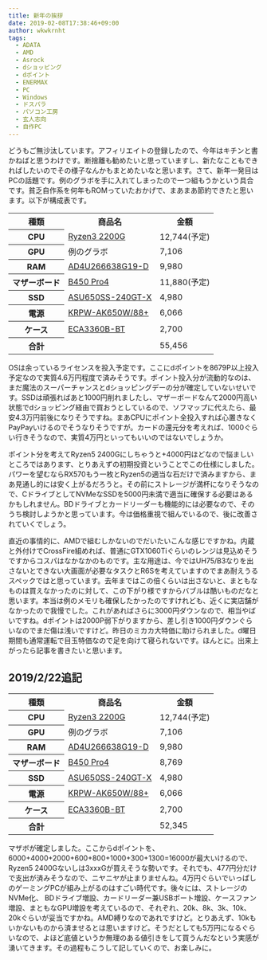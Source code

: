 ```yaml
---
title: 新年の挨拶
date: 2019-02-08T17:38:46+09:00
author: wkwkrnht
tags:
  - ADATA
  - AMD
  - Asrock
  - dショッピング
  - dポイント
  - ENERMAX
  - PC
  - Windows
  - ドスパラ
  - パソコン工房
  - 玄人志向
  - 自作PC
---
```

どうもご無沙汰しています。アフィリエイトの登録したので、今年はキチンと書かねばと思うわけです。断捨離も勧めたいと思っていますし、新たなこともできればしたいのでその様子なんかもまとめたいなと思います。さて、新年一発目はPCの話題です。例のグラボを手に入れてしまったので一つ組もうかという具合です。貧乏自作系を何年もROMっていたおかげで、まあまあ節約できたと思います。以下が構成表です。

<table>
  <tr>
    <th>
      種類
    </th>
    <th>
      商品名
    </th>
    <th>
      金額
    </th>
  </tr>
  <tr>
    <th>
      CPU
    </th>
    <td>
      <a href="https://www.dospara.co.jp/5shopping/detail_parts.php?bg=1&br=10&sbr=1299&ic=451545&ft=Ryzen3+2200G&lf=2" title="Ryzen3 2200G" target="_blank" rel="noopener">Ryzen3 2200G</a>
    </td>
    <td>
      12,744(予定)
    </td>
  </tr>
  <tr>
    <th>
      GPU
    </th>
    <td>
      例のグラボ
    </td>
    <td>
      7,106
    </td>
  </tr>
  <tr>
    <th>
      RAM
    </th>
    <td>
      <a href="https://www.dospara.co.jp/5shopping/detail_parts.php?bg=1&br=12&sbr=1017&ic=457266&ft=AD4U266638G19-D&lf=2" title="AD4U266638G19-D" target="_blank" rel="noopener">AD4U266638G19-D</a>
    </td>
    <td>
      9,980
    </td>
  </tr>
  <tr>
    <th>
      マザーボード
    </th>
    <td>
      <a href="https://www.dospara.co.jp/5shopping/detail_parts.php?bg=1&br=21&sbr=1297&ic=453935&ft=B450+Pro4&lf=2" title="B450 Pro4" target="_blank" rel="noopener">B450 Pro4</a>
    </td>
    <td>
      11,880(予定)
    </td>
  </tr>
  <tr>
    <th>
      SSD
    </th>
    <td>
      <a href="https://www.dospara.co.jp/5shopping/detail_parts.php?bg=1&br=115&sbr=1155&ic=456872&ft=ASU650SS-240GT-R&lf=2" title="ASU650SS-240GT-X" target="_blank" rel="noopener">ASU650SS-240GT-X</a>
    </td>
    <td>
      4,980
    </td>
  </tr>
  <tr>
    <th>
      電源
    </th>
    <td>
      <a href="KRPW-AK650W/88+" title="KRPW-AK650W/88+" target="_blank" rel="noopener">KRPW-AK650W/88+</a>
    </td>
    <td>
      6,066
    </td>
  </tr>
  <tr>
    <th>
      ケース
    </th>
    <td>
      <a href="https://www.dospara.co.jp/5shopping/detail_parts.php?bg=1&br=72&sbr=79&ic=385119&lf=2" title="ECA3360B-BT" target="_blank" rel="noopener">ECA3360B-BT</a>
    </td>
    <td>
      2,700
    </td>
  </tr>
  <tr>
    <th>
      合計
    </th>
    <td>
    </td>
    <td>
      55,456
    </td>
  </tr>
</table>

OSは余っているライセンスを投入予定です。ここにdポイントを8679P以上投入予定なので実質4.6万円程度で済みそうです。ポイント投入分が流動的なのは、まだ魔法のスーパーチャンスとdショッピングデーの分が確定していないせいです。SSDは頑張ればあと1000円削れましたし、マザーボードなんて2000円高い状態でdショッピング経由で買おうとしているので、ソフマップに代えたら、最安4.3万円前後になりそうですね。まあCPUにポイント全投入すれば心置きなくPayPayいけるのでそうなりそうですが。カードの還元分を考えれば、1000ぐらい行きそうなので、実質4万円といってもいいのではないでしょうか。

ポイント分を考えてRyzen5 2400Gにしちゃうと+4000円ほどなので悩ましいところではあります、とりあえずの初期投資ということでこの仕様にしました。パワーを望むならRX570もう一枚とRyzen5の適当な石だけで済みますから、まあ見通し的には安く上がるだろうと。その前にストレージが満杯になりそうなので、CドライブとしてNVMeなSSDを5000円未満で適当に確保する必要はあるかもしれません。BDドライブとカードリーダーも機能的には必要なので、そのうち検討しようかと思っています。今は価格重視で組んでいるので、後に改善されていくでしょう。

直近の事情的に、AMDで組むしかないのでだいたいこんな感じですかね。内蔵と外付けでCrossFire組めれば、普通にGTX1060Tiぐらいのレンジは見込めそうですからコスパはなかなかのものです。主な用途は、今ではUH75/B3なりを出さないとできない大画面が必要なタスクとR6Sを考えていますのでまあ耐えうるスペックではと思っています。去年まではこの倍くらいは出さないと、まともなものは買えなかったのに対して、この下がり様ですからバブルは酷いものだなと思います。本当は例のメモリも確保したかったのですけれども、近くに実店舗がなかったので我慢でした。これがあればさらに3000円ダウンなので、相当やばいですね。dポイントは2000P弱下がりますから、差し引き1000円ダウンぐらいなのでまだ傷は浅いですけど。昨日のミカカ大特価に助けられました。d曜日期間も通常運転で目玉特価なので足を向けて寝られないです。ほんとに。出来上がったら記事を書きたいと思います。

## 2019/2/22追記

<table>
  <tr>
    <th>
      種類
    </th>
    <th>
      商品名
    </th>
    <th>
      金額
    </th>
  </tr>
  <tr>
    <th>
      CPU
    </th>
    <td>
      <a href="https://www.dospara.co.jp/5shopping/detail_parts.php?bg=1&br=10&sbr=1299&ic=451545&ft=Ryzen3+2200G&lf=2" title="Ryzen3 2200G" target="_blank" rel="noopener">Ryzen3 2200G</a>
    </td>
    <td>
      12,744(予定)
    </td>
  </tr>
  <tr>
    <th>
      GPU
    </th>
    <td>
      例のグラボ
    </td>
    <td>
      7,106
    </td>
  </tr>
  <tr>
    <th>
      RAM
    </th>
    <td>
      <a href="https://www.dospara.co.jp/5shopping/detail_parts.php?bg=1&br=12&sbr=1017&ic=457266&ft=AD4U266638G19-D&lf=2" title="AD4U266638G19-D" target="_blank" rel="noopener">AD4U266638G19-D</a>
    </td>
    <td>
      9,980
    </td>
  </tr>
  <tr>
    <th>
      マザーボード
    </th>
    <td>
      <a href="https://www.dospara.co.jp/5shopping/detail_parts.php?bg=1&br=21&sbr=1297&ic=453935&ft=B450+Pro4&lf=2" title="B450 Pro4" target="_blank" rel="noopener">B450 Pro4</a>
    </td>
    <td>
      8,769
    </td>
  </tr>
  <tr>
    <th>
      SSD
    </th>
    <td>
      <a href="https://www.dospara.co.jp/5shopping/detail_parts.php?bg=1&br=115&sbr=1155&ic=456872&ft=ASU650SS-240GT-R&lf=2" title="ASU650SS-240GT-X" target="_blank" rel="noopener">ASU650SS-240GT-X</a>
    </td>
    <td>
      4,980
    </td>
  </tr>
  <tr>
    <th>
      電源
    </th>
    <td>
      <a href="KRPW-AK650W/88+" title="KRPW-AK650W/88+" target="_blank" rel="noopener">KRPW-AK650W/88+</a>
    </td>
    <td>
      6,066
    </td>
  </tr>
  <tr>
    <th>
      ケース
    </th>
    <td>
      <a href="https://www.dospara.co.jp/5shopping/detail_parts.php?bg=1&br=72&sbr=79&ic=385119&lf=2" title="ECA3360B-BT" target="_blank" rel="noopener">ECA3360B-BT</a>
    </td>
    <td>
      2,700
    </td>
  </tr>
  <tr>
    <th>
      合計
    </th>
    <td>
    </td>
    <td>
      52,345
    </td>
  </tr>
</table>

マザボが確定しました。ここからdポイントを、6000+4000+2000+600+800+1000+300+1300=16000が最大いけるので、Ryzen5 2400Gないしは3xxxGが買えそうな勢いです。それでも、477円分だけで支出が済みそうなので、ニヤニヤが止まりませんね。4万円ぐらいでいっぱしのゲーミングPCが組み上がるのはすごい時代です。後々には、ストレージのNVMe化、 BDドライブ増設、カードリーダー兼USBポート増設、ケースファン増設、まともなGPU増設を考えているので、それぞれ、20k、8k、3k、10k、20kぐらいが妥当ですかね。AMD縛りなのであれですけど。とりあえず、10kもいかないものから済ませるとは思いますけど。そうだとしても5万円になるぐらいなので、よほど底値というか無理のある値引きをして買うんだなという実感が湧いてきます。その過程もこうして記していくので、お楽しみに。